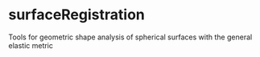 # surfaceRegistration
Tools for geometric shape analysis of spherical surfaces with the general elastic metric
